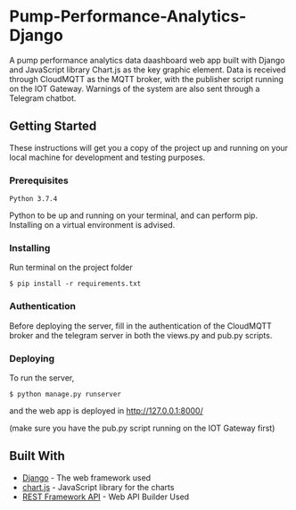 # Pump-Performance-Analytics-Django

A pump performance analytics data daashboard web app built with Django and JavaScript library Chart.js as the key graphic element. Data is received through CloudMQTT as the MQTT broker, with the publisher script running on the IOT Gateway. Warnings of the system are also sent through a Telegram chatbot.

## Getting Started
These instructions will get you a copy of the project up and running on your local machine for development and testing purposes.

### Prerequisites
```
Python 3.7.4
```
Python to be up and running on your terminal, and can perform pip. Installing on a virtual environment is advised.

### Installing
Run terminal on the project folder
```
$ pip install -r requirements.txt
```
### Authentication
Before deploying the server, fill in the authentication of the CloudMQTT broker and the telegram server in both the views.py and pub.py scripts.

### Deploying
To run the server,
```
$ python manage.py runserver
```
and the web app is deployed in http://127.0.0.1:8000/

(make sure you have the pub.py script running on the IOT Gateway first)

## Built With
* [Django](https://www.djangoproject.com) - The web framework used
* [chart.js](https://www.chartjs.org) - JavaScript library for the charts
* [REST Framework API](https://www.djangoproject.com) - Web API Builder Used
